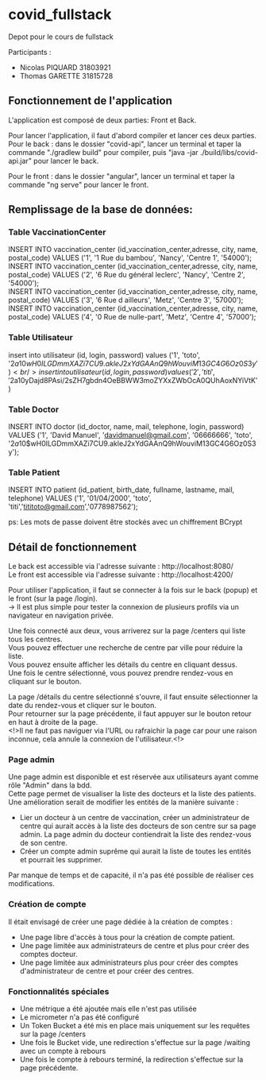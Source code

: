 # covid_fullstack
Depot pour le cours de fullstack


Participants :
- Nicolas PIQUARD 31803921
- Thomas GARETTE 31815728

## Fonctionnement de l'application

L'application est composé de deux parties: Front et Back.

Pour lancer l'application, il faut d'abord compiler et lancer ces deux parties.
Pour le back : dans le dossier "covid-api", lancer un terminal et taper la commande "./gradlew build" pour compiler, 
  puis "java -jar ./build/libs/covid-api.jar" pour lancer le back.
  
Pour le front : dans le dossier "angular", lancer un terminal et taper la commande "ng serve" pour lancer le front.

## Remplissage de la base de données:

### Table VaccinationCenter
INSERT INTO vaccination_center (id_vaccination_center,adresse, city, name, postal_code) VALUES ('1', '1 Rue du bambou', 'Nancy', 'Centre 1', '54000');
<br/>INSERT INTO vaccination_center (id_vaccination_center,adresse, city, name, postal_code) VALUES ('2', '6 Rue du général leclerc', 'Nancy', 'Centre 2', '54000');
<br/>INSERT INTO vaccination_center (id_vaccination_center,adresse, city, name, postal_code) VALUES ('3', '6 Rue d ailleurs', 'Metz', 'Centre 3', '57000');
<br/>INSERT INTO vaccination_center (id_vaccination_center,adresse, city, name, postal_code) VALUES ('4', '0 Rue de nulle-part', 'Metz', 'Centre 4', '57000');

### Table Utilisateur
insert into utilisateur (id, login, password) values ('1', 'toto', '$2a$10$wH0ILGDmmXAZi7CU9.akleJ2xYdGAAnQ9hWouviM13GC4G6Oz0S3y')
<br/>insert into utilisateur (id, login, password) values ('2', 'titi', '$2a$10$yDajd8PAsi/2sZH7gbdn4OeBBWW3moZYXxZWbOcA0QUhAoxNYiVtK')

### Table Doctor
INSERT INTO doctor (id_doctor, name, mail, telephone, login, password) VALUES ('1', 'David Manuel', 'davidmanuel@gmail.com', '06666666', 'toto', '$2a$10$wH0ILGDmmXAZi7CU9.akleJ2xYdGAAnQ9hWouviM13GC4G6Oz0S3y');

### Table Patient
INSERT INTO patient (id_patient, birth_date, fullname, lastname, mail, telephone) VALUES ('1', '01/04/2000', 'toto', 'titi','tititoto@gmail.com','0778987562');

ps: Les mots de passe doivent être stockés avec un chiffrement BCrypt

## Détail de fonctionnement

Le back est accessible via l'adresse suivante : http://localhost:8080/
<br/>Le front est accessible via l'adresse suivante : http://localhost:4200/

Pour utiliser l'application, il faut se connecter à la fois sur le back (popup) et le front (sur la page /login).
<br/>-> Il est plus simple pour tester la connexion de plusieurs profils via un navigateur en navigation privée.

Une fois connecté aux deux, vous arriverez sur la page /centers qui liste tous les centres.
<br/>Vous pouvez effectuer une recherche de centre par ville pour réduire la liste.
<br/>Vous pouvez ensuite afficher les détails du centre en cliquant dessus.
<br/>Une fois le centre sélectionné, vous pouvez prendre rendez-vous en cliquant sur le bouton.

La page /détails du centre sélectionné s'ouvre, il faut ensuite sélectionner la date du rendez-vous et cliquer sur le bouton.
<br/>Pour retourner sur la page précédente, il faut appuyer sur le bouton retour en haut à droite de la page.
<br/><!>Il ne faut pas naviguer via l'URL ou rafraichir la page car pour une raison inconnue, cela annule la connexion de l'utilisateur.<!>

### Page admin
Une page admin est disponible et est réservée aux utilisateurs ayant comme rôle "Admin" dans la bdd.
<br/>Cette page permet de visualiser la liste des docteurs et la liste des patients.
<br/>Une amélioration serait de modifier les entités de la manière suivante :
- Lier un docteur à un centre de vaccination, créer un administrateur de centre qui aurait accès à la liste des docteurs de son centre sur sa page admin. La page admin du docteur contiendrait la liste des rendez-vous de son centre.
- Créer un compte admin suprême qui aurait la liste de toutes les entités et pourrait les supprimer.

Par manque de temps et de capacité, il n'a pas été possible de réaliser ces modifications.

### Création de compte
Il était envisagé de créer une page dédiée à la création de comptes :
- Une page libre d'accès à tous pour la création de compte patient.
- Une page limitée aux administrateurs de centre et plus pour créer des comptes docteur.
- Une page limitée aux administrateurs plus pour créer des comptes d'administrateur de centre et pour créer des centres.

### Fonctionnalités spéciales
- Une métrique a été ajoutée mais elle n'est pas utilisée
- Le micrometer n'a pas été configuré
- Un Token Bucket a été mis en place mais uniquement sur les requêtes sur la page /centers
- Une fois le Bucket vide, une redirection s'effectue sur la page /waiting avec un compte à rebours
- Une fois le compte à rebours terminé, la redirection s'effectue sur la page précédente.
